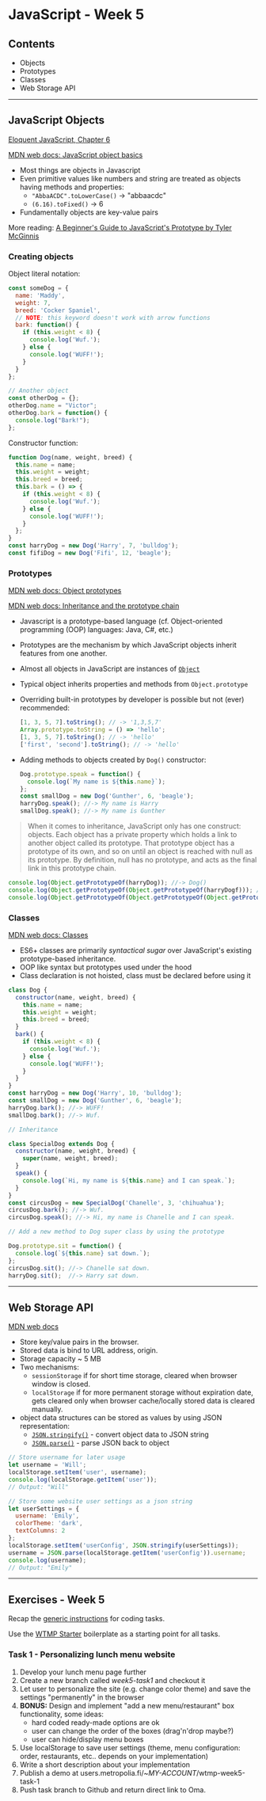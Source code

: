 # JavaScript - Week 5

## Contents

- Objects
- Prototypes
- Classes
- Web Storage API

---

## JavaScript Objects

[Eloquent JavaScript, Chapter 6](https://eloquentjavascript.net/06_object.html)

[MDN web docs: JavaScript object basics](https://developer.mozilla.org/en-US/docs/Learn/JavaScript/Objects/Basics)

- Most things are objects in Javascript
- Even primitive values like numbers and string are treated as objects having methods and properties:
  - `"AbbaACDC".toLowerCase()` -> "abbaacdc"
  - `(6.16).toFixed()` -> 6
- Fundamentally objects are key-value pairs

More reading: [A Beginner's Guide to JavaScript's Prototype by Tyler McGinnis](https://tylermcginnis.com/beginners-guide-to-javascript-prototype/)

### Creating objects

Object literal notation:

```js
const someDog = {
  name: 'Maddy',
  weight: 7,
  breed: 'Cocker Spaniel',
  // NOTE: this keyword doesn't work with arrow functions
  bark: function() {
    if (this.weight < 8) {
      console.log('Wuf.');
    } else {
      console.log('WUFF!');
    }
  }
};

// Another object
const otherDog = {};
otherDog.name = "Victor";
otherDog.bark = function() {
  console.log("Bark!");
};
```

Constructor function:

```js
function Dog(name, weight, breed) {
  this.name = name;
  this.weight = weight;
  this.breed = breed;
  this.bark = () => {
    if (this.weight < 8) {
      console.log('Wuf.');
    } else {
      console.log('WUFF!');
    }
  };
}
const harryDog = new Dog('Harry', 7, 'bulldog');
const fifiDog = new Dog('Fifi', 12, 'beagle');
```

### Prototypes

[MDN web docs: Object prototypes](https://developer.mozilla.org/en-US/docs/Learn/JavaScript/Objects/Object_prototypes)

[MDN web docs: Inheritance and the prototype chain](https://developer.mozilla.org/en-US/docs/Web/JavaScript/Inheritance_and_the_prototype_chain)

- Javascript is a prototype-based language (cf. Object-oriented programming (OOP) languages: Java, C#, etc.)
- Prototypes are the mechanism by which JavaScript objects inherit features from one another.
- Almost all objects in JavaScript are instances of [`Object`](https://developer.mozilla.org/en-US/docs/Web/JavaScript/Reference/Global_Objects/Object)
- Typical object inherits properties and methods from `Object.prototype`
- Overriding built-in prototypes by developer is possible but not (ever) recommended:

    ```js
    [1, 3, 5, 7].toString(); // -> '1,3,5,7'
    Array.prototype.toString = () => 'hello';
    [1, 3, 5, 7].toString(); // -> 'hello'
    ['first', 'second'].toString(); // -> 'hello'
    ```

- Adding methods to objects created by `Dog()` constructor:

    ```js
    Dog.prototype.speak = function() {
      console.log(`My name is ${this.name}`);
    };
    const smallDog = new Dog('Gunther', 6, 'beagle');
    harryDog.speak(); //-> My name is Harry
    smallDog.speak(); //-> My name is Gunther
    ```

>When it comes to inheritance, JavaScript only has one construct: objects. Each object has a private property which holds a link to another object called its prototype. That prototype object has a prototype of its own, and so on until an object is reached with null as its prototype. By definition, null has no prototype, and acts as the final link in this prototype chain.

```js
console.log(Object.getPrototypeOf(harryDog)); //-> Dog()
console.log(Object.getPrototypeOf(Object.getPrototypeOf(harryDogf))); //-> Object()
console.log(Object.getPrototypeOf(Object.getPrototypeOf(Object.getPrototypeOf(harryDogf)))); //-> null
```

### Classes

[MDN web docs: Classes](https://developer.mozilla.org/en-US/docs/Web/JavaScript/Reference/Classes)

- ES6+ classes are primarily _syntactical sugar_ over JavaScript's existing prototype-based inheritance.
- OOP like syntax but prototypes used under the hood
- Class declaration is not hoisted, class must be declared before using it

```js
class Dog {
  constructor(name, weight, breed) {
    this.name = name;
    this.weight = weight;
    this.breed = breed;
  }
  bark() {
    if (this.weight < 8) {
      console.log('Wuf.');
    } else {
      console.log('WUFF!');
    }
  }
}
const harryDog = new Dog('Harry', 10, 'bulldog');
const smallDog = new Dog('Gunther', 6, 'beagle');
harryDog.bark(); //-> WUFF!
smallDog.bark(); //-> Wuf.

// Inheritance

class SpecialDog extends Dog {
  constructor(name, weight, breed) {
    super(name, weight, breed);
  }
  speak() {
    console.log(`Hi, my name is ${this.name} and I can speak.`);
  }
}
const circusDog = new SpecialDog('Chanelle', 3, 'chihuahua');
circusDog.bark(); //-> Wuf.
circusDog.speak(); //-> Hi, my name is Chanelle and I can speak.

// Add a new method to Dog super class by using the prototype

Dog.prototype.sit = function() {
  console.log(`${this.name} sat down.`);
};
circusDog.sit(); //-> Chanelle sat down.
harryDog.sit();  //-> Harry sat down.
```

---

## Web Storage API

[MDN web docs](https://developer.mozilla.org/en-US/docs/Web/API/Web_Storage_API)

- Store key/value pairs in the browser.
- Stored data is bind to URL address, origin.
- Storage capacity ~ 5 MB
- Two mechanisms:
  - `sessionStorage` if for short time storage, cleared when browser window is closed.
  - `localStorage` if for more permanent storage without expiration date, gets cleared only when browser cache/locally stored data is cleared manually.
- object data structures can be stored as values by using JSON representation:
  - [`JSON.stringify()`](https://developer.mozilla.org/en-US/docs/Web/JavaScript/Reference/Global_Objects/JSON/stringify) - convert object data to JSON string
  - [`JSON.parse()`](https://developer.mozilla.org/en-US/docs/Web/JavaScript/Reference/Global_Objects/JSON/parse) - parse JSON back to object

```js
// Store username for later usage
let username = 'Will';
localStorage.setItem('user', username);
console.log(localStorage.getItem('user'));
// Output: "Will"

// Store some website user settings as a json string
let userSettings = {
  username: 'Emily',
  colorTheme: 'dark',
  textColumns: 2
};
localStorage.setItem('userConfig', JSON.stringify(userSettings));
username = JSON.parse(localStorage.getItem('userConfig')).username;
console.log(username);
// Output: "Emily"
```

---

## Exercises - Week 5

Recap the [generic instructions](./01-javascript-basics.md#generic-instructions-for-all-programming-tasks) for coding tasks.

Use the [WTMP Starter](https://github.com/mattpe/wtmp-starter) boilerplate as a starting point for all tasks.

### Task 1 - Personalizing lunch menu website

1. Develop your lunch menu page further
1. Create a new branch called _week5-task1_ and checkout it
1. Let user to personalize the site (e.g. change color theme) and save the settings "permanently" in the browser
1. **BONUS:** Design and implement "add a new menu/restaurant" box functionality, some ideas:
   - hard coded ready-made options are ok
   - user can change the order of the boxes (drag'n'drop maybe?)
   - user can hide/display menu boxes
1. Use localStorage to save user settings (theme, menu configuration: order, restaurants, etc.. depends on your implementation)
1. Write a short description about your implementation
1. Publish a demo at users.metropolia.fi/~_MY-ACCOUNT_/wtmp-week5-task-1
1. Push task branch to Github and return direct link to Oma.
